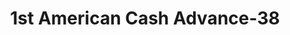 ---
f_zip-code: 45056
f_state-code: OH
title: 1st American Cash Advance-38
f_phone: 513-523-5102
f_city-only: Oxford
f_address: 350 S Locust Street Oxford
f_location-unique-id: '38'
slug: 1st-american-cash-advance-38
updated-on: '2024-05-30T13:46:58.046Z'
created-on: '2024-05-30T13:36:59.803Z'
published-on: '2024-05-30T13:54:32.469Z'
f_city-state: cms/city/oxford-oh.md
f_company: cms/company/1st-american-cash-advance.md
f_state: cms/state/ohio.md
layout: '[payday-loan].html'
tags: payday-loan
---